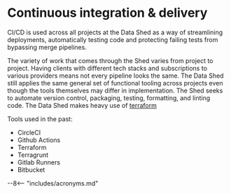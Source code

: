# Continuous integration & delivery

CI/CD is used across all projects at the Data Shed as a way of streamlining
deployments, automatically testing code and protecting failing tests from
bypassing merge pipelines.

The variety of work that comes through the Shed varies from project to project.
Having clients with different tech stacks and subscriptions to various providers
means not every pipeline looks the same. The Data Shed still applies the same
general set of functional tooling across projects even though the tools
themselves may differ in implementation. The Shed seeks to automate version
control, packaging, testing, formatting, and linting code. The Data Shed makes
heavy use of [terraform](../standards/terraform-standards.md)

Tools used in the past:

- CircleCI
- Github Actions
- Terraform
- Terragrunt
- Gitlab Runners
- Bitbucket

--8<-- "includes/acronyms.md"
